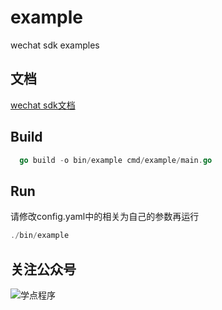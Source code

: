 # example
wechat sdk examples

## 文档
[wechat sdk文档](https://silenceper/wechat)

## Build 
```go
  go build -o bin/example cmd/example/main.go
```
## Run
请修改config.yaml中的相关为自己的参数再运行
```go
./bin/example
```

## 关注公众号

![学点程序](https://silenceper.oss-cn-beijing.aliyuncs.com/qrcode/search_study_program.png)